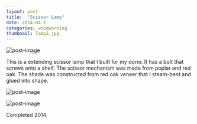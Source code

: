 ```yaml
---
layout: post
title:  "Scissor Lamp"
date: 2014-04-1
categories: woodworking
thumbnail: lamp2.jpg
---
```


![post-image]({{site.url}}/assets/lamp2.jpg)

This is a extending scissor lamp that I built for my dorm. It has a bolt that screws onto a shelf. The scissor mechanism was made from poplar
and red oak. The shade was constructed from red oak veneer that I steam-bent and glued into shape.

![post-image]({{site.url}}/assets/lamp1.jpg)

![post-image]({{site.url}}/assets/lamp3.jpg)

Completed 2014.
